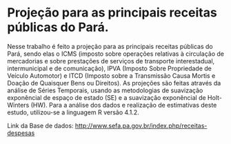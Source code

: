 # Projeção para as principais receitas públicas do Pará.

  Nesse trabalho é feito a projeção para as principais receitas públicas do Pará, sendo elas o ICMS (imposto sobre operações relativas à circulação de mercadorias e sobre prestações de serviços de transporte interestadual, intermunicipal e de comunicação), IPVA (Imposto Sobre Propriedade de Veículo Automotor) e ITCD (Imposto sobre a Transmissão Causa Mortis e Doação de Quaisquer Bens ou Direitos). 
  As projeções são feitas através da análise de Séries Temporais, usando as metodologias de suavização exponêncial de espaço de estado (SE) e a suavização exponêncial de Holt-Winters (HW). 
Para a análise dos dados e realização de estimativas deste estudo, utilizou-se a linguagem R versão 4.1.2.

Link da Base de dados: http://www.sefa.pa.gov.br/index.php/receitas-despesas
